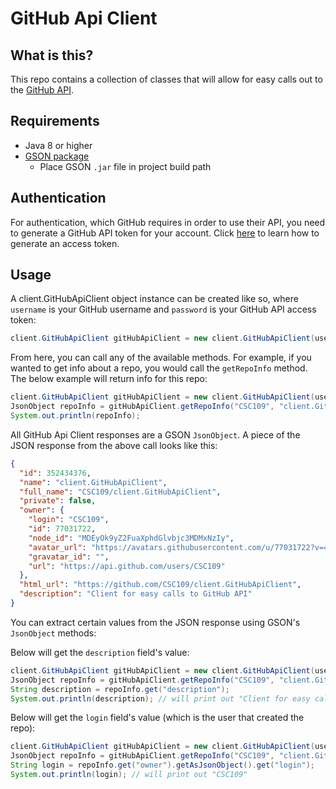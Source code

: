 # GitHub Api Client

## What is this?

This repo contains a collection of classes that will allow for easy calls out to the [GitHub API](https://docs.github.com/en).

## Requirements

- Java 8 or higher
- [GSON package](https://repo1.maven.org/maven2/com/google/code/gson/gson/2.8.6/gson-2.8.6.jar)
    - Place GSON `.jar` file in project build path

## Authentication

For authentication, which GitHub requires in order to use their API, you need to generate a GitHub API token for your account.
Click [here](./access-token) to learn how to generate an access token.

## Usage

A client.GitHubApiClient object instance can be created like so, where `username` is your GitHub username and `password` is your GitHub API access token:

```java
client.GitHubApiClient gitHubApiClient = new client.GitHubApiClient(username, password);
```

From here, you can call any of the available methods.
For example, if you wanted to get info about a repo, you would call the `getRepoInfo` method.
The below example will return info for this repo:

```java
client.GitHubApiClient gitHubApiClient = new client.GitHubApiClient(username, password);
JsonObject repoInfo = gitHubApiClient.getRepoInfo("CSC109", "client.GitHubApiClient");
System.out.println(repoInfo);
```

All GitHub Api Client responses are a GSON `JsonObject`. A piece of the JSON response from the above call looks like this:

```json
{
  "id": 352434376,
  "name": "client.GitHubApiClient",
  "full_name": "CSC109/client.GitHubApiClient",
  "private": false,
  "owner": {
    "login": "CSC109",
    "id": 77031722,
    "node_id": "MDEyOk9yZ2FuaXphdGlvbjc3MDMxNzIy",
    "avatar_url": "https://avatars.githubusercontent.com/u/77031722?v=4",
    "gravatar_id": "",
    "url": "https://api.github.com/users/CSC109"
  },
  "html_url": "https://github.com/CSC109/client.GitHubApiClient",
  "description": "Client for easy calls to GitHub API"
}
```

You can extract certain values from the JSON response using GSON's `JsonObject` methods:

Below will get the `description` field's value:
```java
client.GitHubApiClient gitHubApiClient = new client.GitHubApiClient(username, password);
JsonObject repoInfo = gitHubApiClient.getRepoInfo("CSC109", "client.GitHubApiClient");
String description = repoInfo.get("description");
System.out.println(description); // will print out "Client for easy calls to GitHub API"
```

Below will get the `login` field's value (which is the user that created the repo):
```java
client.GitHubApiClient gitHubApiClient = new client.GitHubApiClient(username, password);
JsonObject repoInfo = gitHubApiClient.getRepoInfo("CSC109", "client.GitHubApiClient");
String login = repoInfo.get("owner").getAsJsonObject().get("login");
System.out.println(login); // will print out "CSC109"
```



